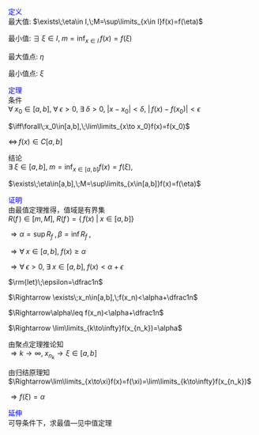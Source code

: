 <font color=blue>定义</font>  
最大值: $\exists\;\eta\in I,\;M=\sup\limits_{x\in I}f(x)=f(\eta)$  
  
  
最小值: $\exists\;\xi\in I,\;m=\inf_{x\in I}\,f(x)=f(\xi)$  
  
  
最大值点: $\eta$  
  
  
最小值点: $\xi$  
  
<font color=blue>定理</font>  
条件  
$\forall\;x_0\in[a,b],\;\forall\;\epsilon>0,\;\exists\;\delta>0,\;|x-x_0|<\delta,\;|\,f(x)-f(x_0)|<\epsilon$  
  
$\iff\forall\;x_0\in[a,b],\;\lim\limits_{x\to x_0}f(x)=f(x_0)$  
  
$\iff\,f(x)\in C[a,b]$  
  
  
结论  
$\exists\;\xi\in[a,b],\;m=\inf_{x\in[a,b]}f(x)=f(\xi),$  
  
$\exists\;\eta\in[a,b],\;M=\sup\limits_{x\in[a,b]}f(x)=f(\eta)$  
  
  
<font color=blue>证明</font>  
由最值定理推得，值域是有界集  
$R(f\,)\in[m,M],\;R(f\,)=\left\{\,f(x)\;|\;x\in[a,b]\right\}$  
  
$\Rightarrow\alpha=\sup R_f\;,\beta=\inf R_f\;,$  
  
$\Rightarrow\forall\;x\in[a,b],\;f(x)\geq\alpha$  
  
$\Rightarrow\forall\;\epsilon>0,\;\exists\;x\in[a,b],\;f(x)<\alpha+\epsilon$  
  
$\rm{let}\;\epsilon=\dfrac1n$  
  
$\Rightarrow \exists\;x_n\in[a,b],\;f(x_n)<\alpha+\dfrac1n$  
  
$\Rightarrow\alpha\leq f(x_n)<\alpha+\dfrac1n$  
  
$\Rightarrow \lim\limits_{k\to\infty}f(x_{n_k})=\alpha$  
  
  
由聚点定理推论知  
$\Rightarrow k\to\infty,\; x_{n_k}\to\xi\in[a,b]$  
  
  
由归结原理知  
$\Rightarrow\lim\limits_{x\to\xi}f(x)=f(\xi)=\lim\limits_{k\to\infty}f(x_{n_k})$  
  
$\Rightarrow f(\xi)=\alpha$  
  
  
<font color=blue>延伸</font>  
可导条件下，求最值—见中值定理  
